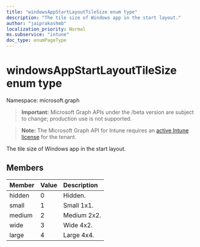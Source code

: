 ```yaml
---
title: "windowsAppStartLayoutTileSize enum type"
description: "The tile size of Windows app in the start layout."
author: "jaiprakashmb"
localization_priority: Normal
ms.subservice: "intune"
doc_type: enumPageType
---
```


# windowsAppStartLayoutTileSize enum type

Namespace: microsoft.graph
> **Important:** Microsoft Graph APIs under the /beta version are subject to change; production use is not supported.

> **Note:** The Microsoft Graph API for Intune requires an [active Intune license](https://go.microsoft.com/fwlink/?linkid=839381) for the tenant.


The tile size of Windows app in the start layout.

## Members
|Member|Value|Description|
|:---|:---|:---|
|hidden|0|Hidden.|
|small|1|Small 1x1.|
|medium|2|Medium 2x2.|
|wide|3|Wide 4x2.|
|large|4|Large 4x4.|
